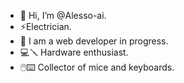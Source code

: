 - 👋 Hi, I’m @Alesso-ai.
- ⚡Electrician.
- 👀 I am a web developer in progress.
- 💻🪛 Hardware enthusiast.
- 🖱️⌨️ Collector of mice and keyboards.
